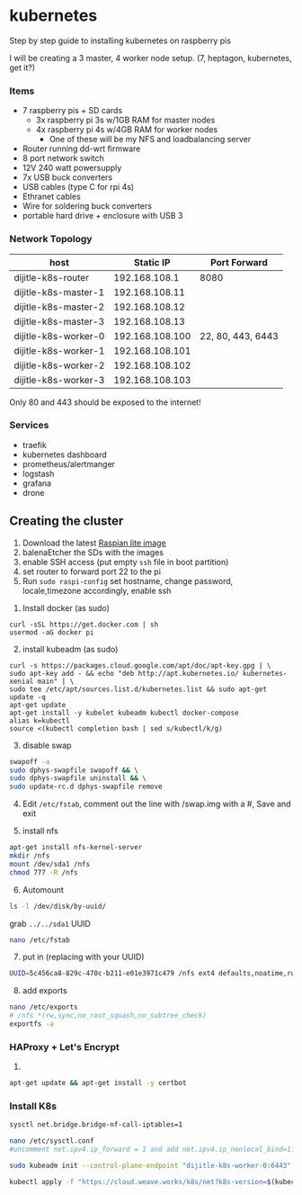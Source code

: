 # kubernetes

Step by step guide to installing kubernetes on raspberry pis

I will be creating a 3 master, 4 worker node setup. (7, heptagon, kubernetes, get it?)

### Items

- 7 raspberry pis + SD cards
  - 3x raspberry pi 3s w/1GB RAM for master nodes
  - 4x raspberry pi 4s w/4GB RAM for worker nodes
    - One of these will be my NFS and loadbalancing server
- Router running dd-wrt firmware
- 8 port network switch
- 12V 240 watt powersupply
- 7x USB buck converters
- USB cables (type C for rpi 4s)
- Ethranet cables
- Wire for soldering buck converters
- portable hard drive + enclosure with USB 3

### Network Topology

| host                 | Static IP       | Port Forward      |
| -------------------- | --------------- | ----------------- |
| dijitle-k8s-router   | 192.168.108.1   | 8080              |
| dijitle-k8s-master-1 | 192.168.108.11  |
| dijitle-k8s-master-2 | 192.168.108.12  |
| dijitle-k8s-master-3 | 192.168.108.13  |
| dijitle-k8s-worker-0 | 192.168.108.100 | 22, 80, 443, 6443 |
| dijitle-k8s-worker-1 | 192.168.108.101 |
| dijitle-k8s-worker-2 | 192.168.108.102 |
| dijitle-k8s-worker-3 | 192.168.108.103 |

Only 80 and 443 should be exposed to the internet!

### Services

- traefik
- kubernetes dashboard
- prometheus/alertmanger
- logstash
- grafana
- drone

## Creating the cluster

1. Download the latest [Raspian lite image](https://www.raspberrypi.org/downloads/raspbian/)
2. balenaEtcher the SDs with the images
3. enable SSH access (put empty `ssh` file in boot partition)
4. set router to forward port 22 to the pi
5. Run `sudo raspi-config` set hostname, change password, locale,timezone accordingly, enable ssh

1) Install docker (as sudo)

```
curl -sSL https://get.docker.com | sh
usermod -aG docker pi
```

2. install kubeadm (as sudo)

```
curl -s https://packages.cloud.google.com/apt/doc/apt-key.gpg | \
sudo apt-key add - && echo "deb http://apt.kubernetes.io/ kubernetes-xenial main" | \
sudo tee /etc/apt/sources.list.d/kubernetes.list && sudo apt-get update -q
apt-get update
apt-get install -y kubelet kubeadm kubectl docker-compose
alias k=kubectl
source <(kubectl completion bash | sed s/kubectl/k/g)
```

3. disable swap

```bash
swapoff -a
sudo dphys-swapfile swapoff && \
sudo dphys-swapfile uninstall && \
sudo update-rc.d dphys-swapfile remove
```

4. Edit `/etc/fstab`, comment out the line with /swap.img with a #, Save and exit

5. install nfs

```bash
apt-get install nfs-kernel-server
mkdir /nfs
mount /dev/sda1 /nfs
chmod 777 -R /nfs
```

6. Automount

```bash
ls -l /dev/disk/by-uuid/
```

grab `../../sda1` UUID

```bash
nano /etc/fstab
```

7. put in (replacing with your UUID)

```bash
UUID=5c456ca8-829c-470c-b211-e01e3971c479 /nfs ext4 defaults,noatime,rw,nofail 0 0
```

8. add exports

```bash
nano /etc/exports
# /nfs *(rw,sync,no_root_squash,no_subtree_check)
exportfs -a
```

### HAProxy + Let's Encrypt

1.

```bash
apt-get update && apt-get install -y certbot
```

### Install K8s

```bash
sysctl net.bridge.bridge-nf-call-iptables=1

nano /etc/sysctl.conf
#uncomment net.ipv4.ip_forward = 1 and add net.ipv4.ip_nonlocal_bind=1.

sudo kubeadm init --control-plane-endpoint "dijitle-k8s-worker-0:6443" --upload-certs
```

```bash
kubectl apply -f "https://cloud.weave.works/k8s/net?k8s-version=$(kubectl version | base64 | tr -d '\n')"
```
